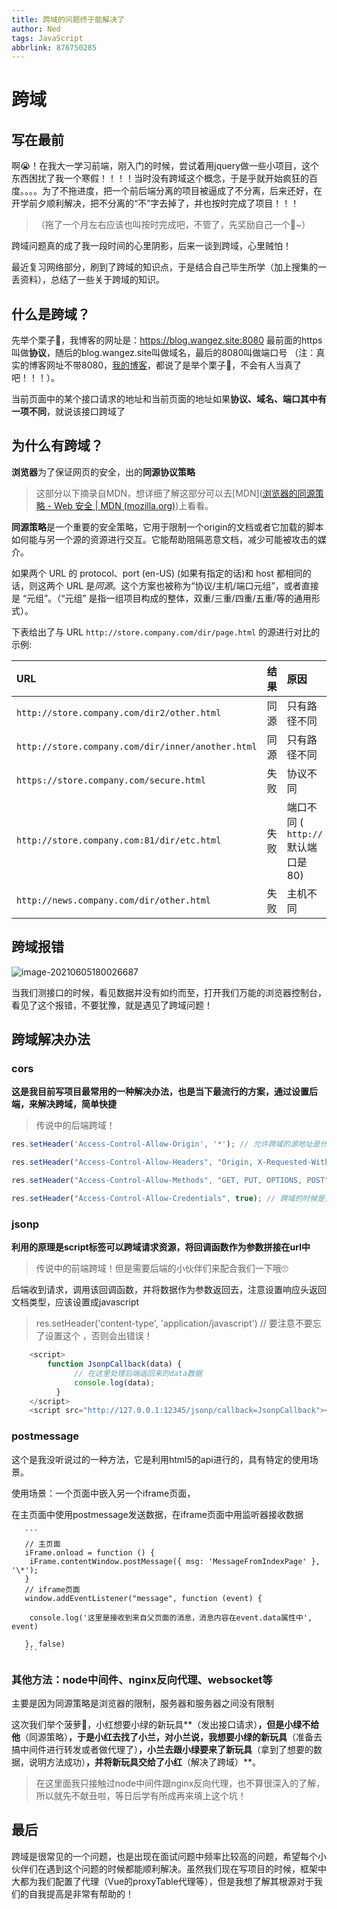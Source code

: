 ```yaml
---
title: 跨域的问题终于能解决了
author: Ned
tags: JavaScript
abbrlink: 876750285
---
```


# 跨域

## 写在最前

啊😭！在我大一学习前端，刚入门的时候，尝试着用jquery做一些小项目，这个东西困扰了我一个寒假！！！！当时没有跨域这个概念，于是乎就开始疯狂的百度。。。。为了不拖进度，把一个前后端分离的项目被逼成了不分离，后来还好，在开学前夕顺利解决，把不分离的“不”字去掉了，并也按时完成了项目！！！

> （拖了一个月左右应该也叫按时完成吧，不管了，先奖励自己一个🍗~）

跨域问题真的成了我一段时间的心里阴影，后来一谈到跨域，心里贼怕！

最近复习网络部分，刷到了跨域的知识点，于是结合自己毕生所学（加上搜集的一丢资料），总结了一些关于跨域的知识。

##  什么是跨域？

先举个栗子🌰，我博客的网址是：https://blog.wangez.site:8080
最前面的https叫做**协议**，随后的blog.wangez.site叫做域名，最后的8080叫做端口号
（注：真实的博客网址不带8080，[我的博客](https://blog.wangez.site)，都说了是举个栗子🌰，不会有人当真了吧！！！）。

当前页面中的某个接口请求的地址和当前页面的地址如果**协议、域名、端口其中有一项不同**，就说该接口跨域了

<!-- more -->

##  为什么有跨域？

**浏览器**为了保证网页的安全，出的**同源协议策略**

> 这部分以下摘录自MDN，想详细了解这部分可以去[MDN]([浏览器的同源策略 - Web 安全 | MDN (mozilla.org)](https://developer.mozilla.org/zh-CN/docs/Web/Security/Same-origin_policy))上看看。

**同源策略**是一个重要的安全策略，它用于限制一个origin的文档或者它加载的脚本如何能与另一个源的资源进行交互。它能帮助阻隔恶意文档，减少可能被攻击的媒介。

如果两个 URL 的 protocol、port (en-US) (如果有指定的话)和 host 都相同的话，则这两个 URL 是*同源*。这个方案也被称为“协议/主机/端口元组”，或者直接是 “元组”。（“元组” 是指一组项目构成的整体，双重/三重/四重/五重/等的通用形式）。

下表给出了与 URL `http://store.company.com/dir/page.html` 的源进行对比的示例:

| URL                                               | 结果 | 原因                               |
| :------------------------------------------------ | :--- | :--------------------------------- |
| `http://store.company.com/dir2/other.html`        | 同源 | 只有路径不同                       |
| `http://store.company.com/dir/inner/another.html` | 同源 | 只有路径不同                       |
| `https://store.company.com/secure.html`           | 失败 | 协议不同                           |
| `http://store.company.com:81/dir/etc.html`        | 失败 | 端口不同 ( `http://` 默认端口是80) |
| `http://news.company.com/dir/other.html`          | 失败 | 主机不同                           |

##  跨域报错

![image-20210605180026687](https://wangez.site/img/img/image-20210605180026687.png)

当我们测接口的时候，看见数据并没有如约而至，打开我们万能的浏览器控制台，看见了这个报错，不要犹豫，就是遇见了跨域问题！

##  跨域解决办法

### cors

  **这是我目前写项目最常用的一种解决办法，也是当下最流行的方案，通过设置后端，来解决跨域，简单快捷**

> 传说中的后端跨域！

```javascript
res.setHeader('Access-Control-Allow-Origin', '*'); // 允许跨域的源地址是什么，可以设置为*，也可以设成你的源地址

res.setHeader("Access-Control-Allow-Headers", "Origin, X-Requested-With, Content-Type, Accept"); // 设置返回数据类型

res.setHeader("Access-Control-Allow-Methods", "GET, PUT, OPTIONS, POST"); // 控制哪种请求是可以跨域的

res.setHeader("Access-Control-Allow-Credentials", true); // 跨域的时候是否携带cookie
```

###  jsonp

**利用的原理是script标签可以跨域请求资源，将回调函数作为参数拼接在url中**

> 传说中的前端跨域！但是需要后端的小伙伴们来配合我们一下哦🙄

​         后端收到请求，调用该回调函数，并将数据作为参数返回去，注意设置响应头返回文档类型，应该设置成javascript

> res.setHeader('content-type', 'application/javascript')     // 要注意不要忘了设置这个 ，否则会出错误！

```javascript
	<script>
        function JsonpCallback(data) {
              // 在这里处理后端返回来的data数据
              console.log(data);
          }
    </script>
    <script src="http://127.0.0.1:12345/jsonp/callback=JsonpCallback"></script>
```



###  postmessage

这个是我没听说过的一种方法，它是利用html5的api进行的，具有特定的使用场景。      

使用场景：一个页面中嵌入另一个iframe页面，

​        在主页面中使用postmessage发送数据，在iframe页面中用监听器接收数据

       ```
       // 主页面
       iFrame.onload = function () {
       	iFrame.contentWindow.postMessage({ msg: 'MessageFromIndexPage' }, '\*');
       }
       // iframe页面
       window.addEventListener("message", function (event) {
       
       	console.log('这里是接收到来自父页面的消息，消息内容在event.data属性中', event)
       
       }, false)
       ```



###  其他方法：node中间件、nginx反向代理、websocket等

主要是因为同源策略是浏览器的限制，服务器和服务器之间没有限制

这次我们举个菠萝🍍，小红想要小绿的新玩具**（发出接口请求）**，但是小绿不给他**（同源策略）**，于是小红去找了小兰，对小兰说，我想要小绿的新玩具**（准备去搞中间件进行转发或者做代理了）**，小兰去跟小绿要来了新玩具**（拿到了想要的数据，说明方法成功）**，并将新玩具交给了小红**（解决了跨域）**。

> 在这里面我只接触过node中间件跟nginx反向代理，也不算很深入的了解，所以就先不献丑啦，等日后学有所成再来填上这个坑！

## 最后

跨域是很常见的一个问题，也是出现在面试问题中频率比较高的问题，希望每个小伙伴们在遇到这个问题的时候都能顺利解决。虽然我们现在写项目的时候，框架中大都为我们配置了代理（Vue的proxyTable代理等），但是我想了解其根源对于我们的自我提高是非常有帮助的！
